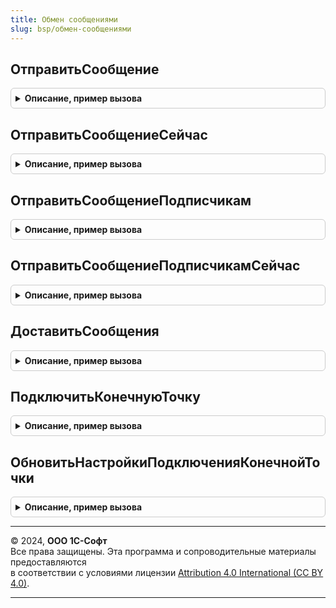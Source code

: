 ```yaml
---
title: Обмен сообщениями
slug: bsp/обмен-сообщениями
---
```



## ОтправитьСообщение
<details style="margin: 1em 0; padding: 0.5em; border: 1px solid #ccc; border-radius: 6px;">

<summary style="font-weight: bold; cursor: pointer;">Описание, пример вызова</summary>

```bsl

// Выполняет отправку сообщения в адресный канал сообщений.
// Соответствует типу отправки "Конечная точка/Конечная точка".
// @skip-warning ПустойМетод - особенность реализации.
//
// Параметры:
//  КаналСообщений - Строка - Идентификатор адресного канала сообщений.
//  ТелоСообщения - Произвольный - Тело сообщения системы, которое необходимо отправить.
//  Получатель - Неопределено - получатель сообщения не указан. Сообщение будет отправлено конечным
//  							    точкам, которые определяются настройками текущей информационной системы:
//                              в обработчике ОбменСообщениямиПереопределяемый.ПолучателиСообщения
//                              (программно) и в
//                              регистре сведений НастройкиОтправителя (настройка системы).
//             - ПланОбменаСсылка.ОбменСообщениями - узел плана обмена, который соответствует
//                                                   конечной точке, для которой предназначено сообщение.
//                                                   Сообщение будет отправлено только
//                                                   этой конечной точке.
//             - Массив - массив получателей сообщения; элементы массива должны
//             				иметь тип ПланОбменаСсылка.ОбменСообщениями.
//                        	Сообщение будет отправлено всем конечным точкам, указанным в массиве.
//
Процедура ОтправитьСообщение(КаналСообщений, ТелоСообщения = Неопределено, Получатель = Неопределено) Экспорт
```

Пример вызова
```bsl
ОбменСообщениями.ОтправитьСообщение(КаналСообщений, ТелоСообщения, Получатель);
```
</details>

## ОтправитьСообщениеСейчас
<details style="margin: 1em 0; padding: 0.5em; border: 1px solid #ccc; border-radius: 6px;">

<summary style="font-weight: bold; cursor: pointer;">Описание, пример вызова</summary>

```bsl

// Выполняет отправку сообщения в адресный канал сообщений.
// Соответствует типу отправки "Конечная точка/Конечная точка".
// @skip-warning ПустойМетод - особенность реализации.
//
// Параметры:
//  КаналСообщений - Строка - Идентификатор адресного канала сообщений.
//  ТелоСообщения - Произвольный - Тело сообщения системы, которое необходимо отправить.
//  Получатель - Неопределено - получатель сообщения не указан. Сообщение будет отправлено
//  							    конечным точкам, которые определяются настройками текущей
//                              информационной системы: в обработчике
//                              ОбменСообщениямиПереопределяемый.ПолучателиСообщения (программно) и
//                              в регистре сведений НастройкиОтправителя (настройка системы).
//             - ПланОбменаСсылка.ОбменСообщениями - узел плана обмена, который соответствует
//                                                   конечной точке, для которой предназначено
//                                                   сообщение. Сообщение будет отправлено
//                                                   только этой конечной точке.
//             - Массив - массив получателей сообщения; элементы массива должны
//                        иметь тип ПланОбменаСсылка.ОбменСообщениями. Сообщение будет отправлено
//                        всем конечным точкам, указанным в массиве.
//
Процедура ОтправитьСообщениеСейчас(КаналСообщений, ТелоСообщения = Неопределено, Получатель = Неопределено) Экспорт
```

Пример вызова
```bsl
ОбменСообщениями.ОтправитьСообщениеСейчас(КаналСообщений, ТелоСообщения, Получатель);
```
</details>

## ОтправитьСообщениеПодписчикам
<details style="margin: 1em 0; padding: 0.5em; border: 1px solid #ccc; border-radius: 6px;">

<summary style="font-weight: bold; cursor: pointer;">Описание, пример вызова</summary>

```bsl

// Выполняет отправку сообщения в широковещательный канал сообщений.
// Соответствует типу отправки "Публикация/Подписка".
// Сообщение будет доставлено конечным точкам, которые подписаны на широковещательный канал.
// Настройка подписок на широковещательный канал выполняется через регистр сведений ПодпискиПолучателей.
// @skip-warning ПустойМетод - особенность реализации.
//
// Параметры:
//  КаналСообщений - Строка - Идентификатор широковещательного канала сообщений.
//  ТелоСообщения - Произвольный - Тело сообщения системы, которое необходимо отправить.
//
Процедура ОтправитьСообщениеПодписчикам(КаналСообщений, ТелоСообщения = Неопределено) Экспорт
```

Пример вызова
```bsl
ОбменСообщениями.ОтправитьСообщениеПодписчикам(КаналСообщений, ТелоСообщения);
```
</details>

## ОтправитьСообщениеПодписчикамСейчас
<details style="margin: 1em 0; padding: 0.5em; border: 1px solid #ccc; border-radius: 6px;">

<summary style="font-weight: bold; cursor: pointer;">Описание, пример вызова</summary>

```bsl

// Выполняет отправку быстрого сообщения в широковещательный канал сообщений.
// Соответствует типу отправки "Публикация/Подписка".
// Сообщение будет доставлено конечным точкам, которые подписаны на широковещательный канал.
// Настройка подписок на широковещательный канал выполняется через регистр сведений ПодпискиПолучателей.
// @skip-warning ПустойМетод - особенность реализации.
//
// Параметры:
//  КаналСообщений - Строка - Идентификатор широковещательного канала сообщений.
//  ТелоСообщения - Произвольный - Тело сообщения системы, которое необходимо отправить.
//
Процедура ОтправитьСообщениеПодписчикамСейчас(КаналСообщений, ТелоСообщения = Неопределено) Экспорт
```

Пример вызова
```bsl
ОбменСообщениями.ОтправитьСообщениеПодписчикамСейчас(КаналСообщений, ТелоСообщения);
```
</details>

## ДоставитьСообщения
<details style="margin: 1em 0; padding: 0.5em; border: 1px solid #ccc; border-radius: 6px;">

<summary style="font-weight: bold; cursor: pointer;">Описание, пример вызова</summary>

```bsl

// Выполняет немедленную отправку быстрых сообщений из общей очереди сообщений.
// Отправка сообщений выполняется в цикле до тех пор, пока из очереди сообщений
// не будут отправлены все быстрые сообщения.
// На время отправки сообщений блокируется немедленная отправка сообщений из других сеансов.
// @skip-warning ПустойМетод - особенность реализации.
//
Процедура ДоставитьСообщения() Экспорт
```

Пример вызова
```bsl
ОбменСообщениями.ДоставитьСообщения() 
```
</details>

## ПодключитьКонечнуюТочку
<details style="margin: 1em 0; padding: 0.5em; border: 1px solid #ccc; border-radius: 6px;">

<summary style="font-weight: bold; cursor: pointer;">Описание, пример вызова</summary>

```bsl

// Выполняет подключение конечной точки.
// Перед подключением конечной точки выполняется проверка установки соединения
// отправителя к получателю и получателя к отправителю.
// Также проверяется то, что настройки подключения получателя указывают на текущего отправителя.
// @skip-warning ПустойМетод - особенность реализации.
//
// Параметры:
//  Отказ - Булево - Флаг выполнения операции; поднимается в случае ошибок
//   при подключении конечной точки.
//  НастройкиПодключенияОтправителя - Структура - Параметры подключения отправителя. Содержит свойства:
//   Для инициализации используется функция ОбменДаннымиСервер.СтруктураПараметровWS.
//    * WSURLВебСервиса   - Строка - Веб-адрес подключаемой конечной точки.
//    * WSИмяПользователя  - Строка - Пользователь для аутентификации в подключаемой конечной точке
//                          при работе через web-сервис подсистемы обмена сообщениями.
//    * WSПароль - Строка - Пароль пользователя в подключаемой конечной точке.
//  НастройкиПодключенияПолучателя - Структура - Параметры подключения получателя. Содержит свойства:
//   Для инициализации используется функция ОбменДаннымиСервер.СтруктураПараметровWS.
//    * WSURLВебСервиса   - Строка - Веб-адрес этой информационной базы со стороны
//    	подключаемой конечной точки.
//    * WSИмяПользователя - Строка - Пользователь для аутентификации в этой информационной базе
//                          при работе через web-сервис подсистемы обмена сообщениями.
//    * WSПароль - Строка - Пароль пользователя в этой информационной базе.
//  КонечнаяТочка - ПланОбменаСсылка.ОбменСообщениями, Неопределено - Если подключение конечной
//		точки завершилось успешно, то в этот параметр возвращается ссылка на узел плана обмена,
//     который соответствует подключенной конечной точке.
//     Если подключить конечную точку не удалось, то возвращается Неопределено.
//  НаименованиеКонечнойТочкиПолучателя - Строка - Наименование подключаемой конечной точки.
//     Если значение не задано, то в качестве наименования используется синоним
//     конфигурации подключаемой конечной точки.
//  НаименованиеКонечнойТочкиОтправителя - Строка - Наименование конечной точки, которая соответствует
//     этой информационной базе. Если значение не задано, то в качестве
//     наименования используется синоним конфигурации этой информационной базы.
//
Процедура ПодключитьКонечнуюТочку(Отказ, НастройкиПодключенияОтправителя, НастройкиПодключенияПолучателя, Экспорт
```

Пример вызова
```bsl
ОбменСообщениями.ПодключитьКонечнуюТочку(Отказ, НастройкиПодключенияОтправителя, НастройкиПодключенияПолучателя, );
```
</details>

## ОбновитьНастройкиПодключенияКонечнойТочки
<details style="margin: 1em 0; padding: 0.5em; border: 1px solid #ccc; border-radius: 6px;">

<summary style="font-weight: bold; cursor: pointer;">Описание, пример вызова</summary>

```bsl

// Выполняет обновление настроек подключения для конечной точки.
// Обновляются настройки подключения этой информационной базы к указанной конечной точке
// и настройки подключения конечной точки к этой информационной базе.
// Перед применением настроек выполняется проверка подключения на правильность задания настроек.
// Также проверяется то, что настройки подключения получателя указывают на текущего отправителя.
// @skip-warning ПустойМетод - особенность реализации.
//
// Параметры:
//  Отказ - Булево - Флаг выполнения операции; поднимается в случае ошибок.
//  КонечнаяТочка - ПланОбменаСсылка.ОбменСообщениями - Ссылка на узел плана обмена,
//   который соответствует конечной точке.
//
//  НастройкиПодключенияОтправителя - Структура - Параметры подключения отправителя. Содержит свойства:
//   Для инициализации используется функция ОбменДаннымиСервер.СтруктураПараметровWS.
//    * WSURLВебСервиса   - Строка - Веб-адрес подключаемой конечной точки.
//    * WSИмяПользователя - Строка - Пользователь для аутентификации в подключаемой конечной точке
//                          при работе через web-сервис подсистемы обмена сообщениями.
//    * WSПароль - Строка - Пароль пользователя в подключаемой конечной точке.
//  НастройкиПодключенияПолучателя - Структура - Параметры подключения получателя. Содержит свойства:
//   Для инициализации используется функция ОбменДаннымиСервер.СтруктураПараметровWS.
//    * WSURLВебСервиса   - Строка - Веб-адрес этой информационной базы со стороны подключаемой
//    		конечной точки.
//    * WSИмяПользователя - Строка - Пользователь для аутентификации в этой информационной базе
//                          при работе через web-сервис подсистемы обмена сообщениями.
//    * WSПароль - Строка - Пароль пользователя в этой информационной базе.
//
Процедура ОбновитьНастройкиПодключенияКонечнойТочки(Отказ, КонечнаяТочка, Экспорт
```

Пример вызова
```bsl
ОбменСообщениями.ОбновитьНастройкиПодключенияКонечнойТочки(Отказ, КонечнаяТочка, );
```
</details>

---

© 2024, **ООО 1С-Софт**  
Все права защищены. Эта программа и сопроводительные материалы предоставляются  
в соответствии с условиями лицензии [Attribution 4.0 International (CC BY 4.0)](https://creativecommons.org/licenses/by/4.0/legalcode).

---
